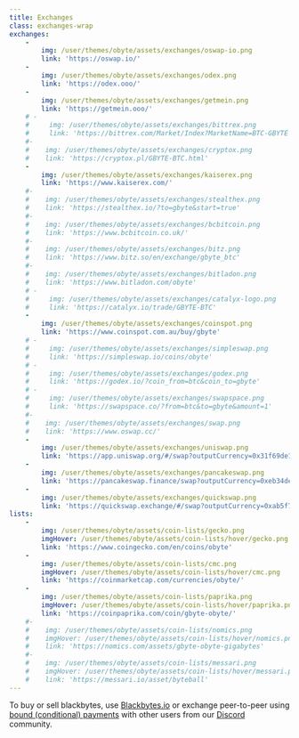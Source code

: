 ```yaml
---
title: Exchanges
class: exchanges-wrap
exchanges:
    -
        img: /user/themes/obyte/assets/exchanges/oswap-io.png
        link: 'https://oswap.io/'
    -
        img: /user/themes/obyte/assets/exchanges/odex.png
        link: 'https://odex.ooo/'
    -
        img: /user/themes/obyte/assets/exchanges/getmein.png
        link: 'https://getmein.ooo/'
    # -
    #     img: /user/themes/obyte/assets/exchanges/bittrex.png
    #     link: 'https://bittrex.com/Market/Index?MarketName=BTC-GBYTE'
    #-
    #    img: /user/themes/obyte/assets/exchanges/cryptox.png
    #    link: 'https://cryptox.pl/GBYTE-BTC.html'
    -
        img: /user/themes/obyte/assets/exchanges/kaiserex.png
        link: 'https://www.kaiserex.com/'
    #-
    #    img: /user/themes/obyte/assets/exchanges/stealthex.png
    #    link: 'https://stealthex.io/?to=gbyte&start=true'
    #-
    #    img: /user/themes/obyte/assets/exchanges/bcbitcoin.png
    #    link: 'https://www.bcbitcoin.co.uk/'
    #-
    #    img: /user/themes/obyte/assets/exchanges/bitz.png
    #    link: 'https://www.bitz.so/en/exchange/gbyte_btc'
    #-
    #    img: /user/themes/obyte/assets/exchanges/bitladon.png
    #    link: 'https://www.bitladon.com/obyte'
    # -
    #     img: /user/themes/obyte/assets/exchanges/catalyx-logo.png
    #     link: 'https://catalyx.io/trade/GBYTE-BTC'
    -
        img: /user/themes/obyte/assets/exchanges/coinspot.png
        link: 'https://www.coinspot.com.au/buy/gbyte'
    # -
    #     img: /user/themes/obyte/assets/exchanges/simpleswap.png
    #     link: 'https://simpleswap.io/coins/obyte'
    # -
    #     img: /user/themes/obyte/assets/exchanges/godex.png
    #     link: 'https://godex.io/?coin_from=btc&coin_to=gbyte'
    # -
    #     img: /user/themes/obyte/assets/exchanges/swapspace.png
    #     link: 'https://swapspace.co/?from=btc&to=gbyte&amount=1'
    #-
    #    img: /user/themes/obyte/assets/exchanges/swap.png
    #    link: 'https://www.oswap.cc/'
    -
        img: /user/themes/obyte/assets/exchanges/uniswap.png
        link: 'https://app.uniswap.org/#/swap?outputCurrency=0x31f69de127c8a0ff10819c0955490a4ae46fcc2a'
    -
        img: /user/themes/obyte/assets/exchanges/pancakeswap.png
        link: 'https://pancakeswap.finance/swap?outputCurrency=0xeb34de0c4b2955ce0ff1526cdf735c9e6d249d09'
    -
        img: /user/themes/obyte/assets/exchanges/quickswap.png
        link: 'https://quickswap.exchange/#/swap?outputCurrency=0xab5f7a0e20b0d056aed4aa4528c78da45be7308b'
lists:
    -
        img: /user/themes/obyte/assets/coin-lists/gecko.png
        imgHover: /user/themes/obyte/assets/coin-lists/hover/gecko.png
        link: 'https://www.coingecko.com/en/coins/obyte'
    -
        img: /user/themes/obyte/assets/coin-lists/cmc.png
        imgHover: /user/themes/obyte/assets/coin-lists/hover/cmc.png
        link: 'https://coinmarketcap.com/currencies/obyte/'
    -
        img: /user/themes/obyte/assets/coin-lists/paprika.png
        imgHover: /user/themes/obyte/assets/coin-lists/hover/paprika.png
        link: 'https://coinpaprika.com/coin/gbyte-obyte/'
    #-
    #    img: /user/themes/obyte/assets/coin-lists/nomics.png
    #    imgHover: /user/themes/obyte/assets/coin-lists/hover/nomics.png
    #    link: 'https://nomics.com/assets/gbyte-obyte-gigabytes'
    #-
    #    img: /user/themes/obyte/assets/coin-lists/messari.png
    #    imgHover: /user/themes/obyte/assets/coin-lists/hover/messari.png
    #    link: 'https://messari.io/asset/byteball'
---
```


<!--
You can buy or sell bytes without leaving the wallet by [chatting with a trading bot](obyte:Ar2ukVqx309sX+LoC9RVOpfATgXskt+Ser5jVr3Q2FOo@obyte.org/bb#0000).
-->

To buy or sell blackbytes, use [Blackbytes.io](https://blackbytes.io/?target=_blank&rel=noopener) or exchange peer-to-peer using [bound (conditional) payments](https://blog.obyte.org/making-p2p-great-again-fe9e20546a4a?target=_blank&rel=noopener) with other users from our [Discord](https://discord.obyte.org/?target=_blank&rel=noopener) community.
